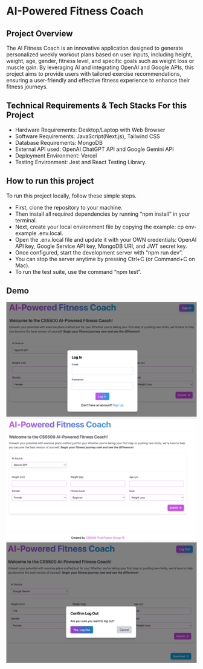 # AI-Powered Fitness Coach

## Project Overview

The AI Fitness Coach is an innovative application designed to generate personalized weekly workout plans based on user inputs, including height, weight, age, gender, fitness level, and specific goals such as weight loss or muscle gain. By leveraging AI and integrating OpenAI and Google APIs, this project aims to provide users with tailored exercise recommendations, ensuring a user-friendly and effective fitness experience to enhance their fitness journeys.

## Technical Requirements & Tech Stacks For this Project
- Hardware Requirements: Desktop/Laptop with Web Browser 
- Software Requirements: JavaScript(Next.js), Tailwind CSS 
- Database Requirements: MongoDB
- External API used: OpenAI ChatGPT API and Google Gemini API
- Deployment Environment: Vercel
- Testing Environment: Jest and React Testing Library.


## How to run this project
To run this project locally, follow these simple steps.
- First, clone the repository to your machine.
- Then install all required dependencies by running “npm install” in your terminal.
- Next, create your local environment file by copying the example: cp env-example .env.local.
- Open the .env.local file and update it with your OWN credentials: OpenAI API key, Google Service API key, MongoDB URI, and JWT secret key.
- Once configured, start the development server with “npm run dev”.
- You can stop the server anytime by pressing Ctrl+C (or Command+C on Mac).
- To run the test suite, use the command “npm test”.

## Demo
![Demo](https://github.com/NaomiW7/AIFitnessCoach/raw/main/public/login.jpg)
![Demo](https://github.com/NaomiW7/AIFitnessCoach/raw/main/public/demo.jpg)
![Demo](https://github.com/NaomiW7/AIFitnessCoach/raw/main/public/logout.jpg)
